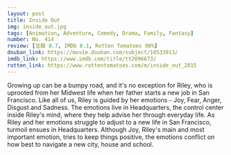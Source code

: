 ```yaml
---
layout: post 
title: Inside Out
img: inside_out.jpg
tags: [Animation, Adventure, Comedy, Drama, Family, Fantasy]
number: No. 414
review: [豆瓣 8.7, IMDb 8.1, Rotten Tomatoes 98%]
douban_link: https://movie.douban.com/subject/10533913/
imdb_link: https://www.imdb.com/title/tt2096673/
rotten_link: https://www.rottentomatoes.com/m/inside_out_2015
---
```


Growing up can be a bumpy road, and it's no exception for Riley, who is uprooted from her Midwest life when her father starts a new job in San Francisco. Like all of us, Riley is guided by her emotions - Joy, Fear, Anger, Disgust and Sadness. The emotions live in Headquarters, the control center inside Riley's mind, where they help advise her through everyday life. As Riley and her emotions struggle to adjust to a new life in San Francisco, turmoil ensues in Headquarters. Although Joy, Riley's main and most important emotion, tries to keep things positive, the emotions conflict on how best to navigate a new city, house and school.